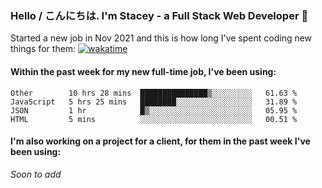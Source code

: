 ### Hello / こんにちは. I'm Stacey - a Full Stack Web Developer 👋

Started a new job in Nov 2021 and this is how long I've spent coding new things for them: [![wakatime](https://wakatime.com/badge/user/86082ce1-bca4-4a02-a7a3-c2242e42ac7a/project/12b01edb-1cc9-44e6-b4ef-181fde524dc6.svg)](https://wakatime.com/badge/user/86082ce1-bca4-4a02-a7a3-c2242e42ac7a/project/12b01edb-1cc9-44e6-b4ef-181fde524dc6)

#### Within the past week for my new full-time job, I've been using:
<!--START_SECTION:waka-->
```text
Other        10 hrs 28 mins  ███████████████▒░░░░░░░░░   61.63 % 
JavaScript   5 hrs 25 mins   ████████░░░░░░░░░░░░░░░░░   31.89 % 
JSON         1 hr            █▒░░░░░░░░░░░░░░░░░░░░░░░   05.95 % 
HTML         5 mins          ░░░░░░░░░░░░░░░░░░░░░░░░░   00.51 % 
```
<!--END_SECTION:waka-->

#### I'm also working on a project for a client, for them in the past week I've been using:
*Soon to add*
